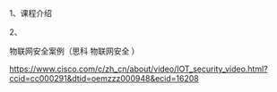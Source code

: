 
1、课程介绍

2、


 物联网安全案例（思科  物联网安全 ）
 
 https://www.cisco.com/c/zh_cn/about/video/IOT_security_video.html?ccid=cc000291&dtid=oemzzz000948&ecid=16208
 
 

